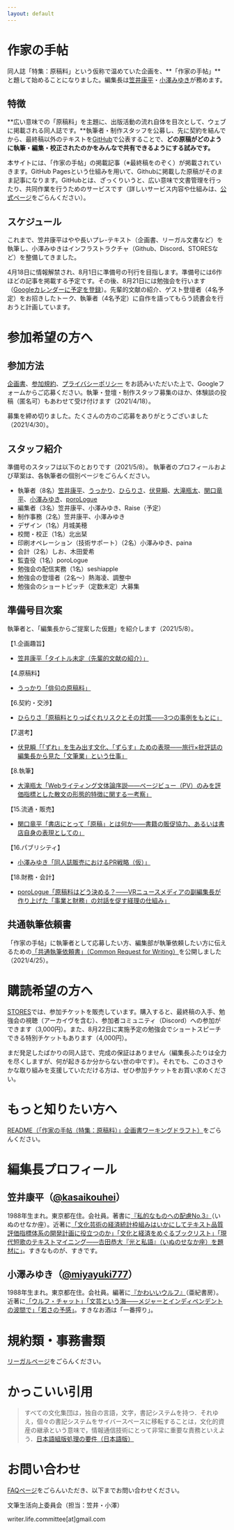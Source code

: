 ```yaml
---
layout: default
---
```


# 作家の手帖

同人誌「特集：原稿料」という仮称で温めていた企画を、**「作家の手帖」**と題して始めることになりました。編集長は[笠井康平](https://twitter.com/kasaikouhei)・[小澤みゆき](https://twitter.com/miyayuki777)が務めます。

## 特徴
**広い意味での「原稿料」を主題に、出版活動の流れ自体を目次として、ウェブに掲載される同人誌です。**執筆者・制作スタッフを公募し、先に契約を結んでから、最終稿以外のテキストを[GitHub](https://github.com/Writer-Life-Committee/authors-note)で公表することで、**どの原稿がどのように執筆・編集・校正されたのかをみんなで共有できるようにする試みです。**

本サイトには、「作家の手帖」の掲載記事（※最終稿をのぞく）が掲載されていきます。GitHub Pagesという仕組みを用いて、Githubに掲載した原稿がそのまま記事になります。GitHubとは、ざっくりいうと、広い意味で文書管理を行ったり、共同作業を行うためのサービスです（詳しいサービス内容や仕組みは、[公式ページ](https://github.co.jp/)をごらんください）。

## スケジュール
これまで、笠井康平はやや長いプレ-テキスト（企画書、リーガル文書など）を執筆し、小澤みゆきはインフラストラクチャ（Github、Discord、STORESなど）を整備してきました。

4月18日に情報解禁され、8月1日に準備号の刊行を目指します。準備号には6作ほどの記事を掲載する予定です。その後、8月21日には勉強会を行います（[Googleカレンダーに予定を登録](https://calendar.google.com/event?action=TEMPLATE&tmeid=N2gyYXNwZWxpdnNwZzEwOXNmdTVuZmRjajAgd3JpdGVyLmxpZmUuY29tbWl0dGVlQG0&tmsrc=writer.life.committee%40gmail.com)）。先輩的文献の紹介、ゲスト登壇者（4名予定）をお招きしたトーク、執筆者（4名予定）に自作を語ってもらう読書会を行おうと計画しています。

# 参加希望の方へ
## 参加方法
[企画書](https://github.com/Writer-Life-Committee/authors-note/blob/main/README.md)、[参加規約](https://drive.google.com/file/d/1sdMW6EdLK1p4aA9PHed0taeW_L3otoYH/view?usp=sharing)、[プライバシーポリシー](https://drive.google.com/file/d/1ZODNOIVU4Qmu_jOpr68ruonYXJYiKA05/view?usp=sharing)
をお読みいただいた上で、Googleフォームからご応募ください。執筆・登壇・制作スタッフ募集のほか、体験談の投稿（匿名可）もあわせて受け付けます（2021/4/18）。

募集を締め切りました。たくさんの方のご応募をありがとうございました（2021/4/30）。

## スタッフ紹介
準備号のスタッフは以下のとおりです（2021/5/8）。
執筆者のプロフィールおよび草案は、各執筆者の個別ページをごらんください。

- 執筆者（8名）[笠井康平](kasai.md)、[うっかり](ukkari.md)、[ひらりさ](hirarisa.md)、[伏見瞬](fushimi.md)、[大滝瓶太](ohtaki,md)、[関口竜平](sekiguchi.md)、[小澤みゆき](ozawa.md)、[poroLogue](polologue.md)
- 編集者（3名）笠井康平、小澤みゆき、Raise（予定）
- 制作事務（2名）笠井康平、小澤みゆき
- デザイン（1名）月城美穂
- 校閲・校正（1名）北出栞
- 印刷オペレーション（技術サポート）（2名）小澤みゆき、paina
- 会計（2名）しお、木田愛希
- 監査役（1名）poroLogue
- 勉強会の配信実務（1名）seshiapple
- 勉強会の登壇者（2名～）熱海凌、調整中
- 勉強会のショートピッチ（定数未定）大募集

## 準備号目次案
執筆者と、「編集長からご提案した仮題」を紹介します（2021/5/8）。

【1.企画趣旨】
- [笠井康平「タイトル未定（先輩的文献の紹介）」](kasai.md)

【4.原稿料】
- [うっかり「俳句の原稿料」](ukkari.md)

【6.契約・交渉】
- [ひらりさ「原稿料とりっぱぐれリスクとその対策――3つの事例をもとに」](hirarisa.md)

【7.選考】
- [伏見瞬「「ずれ」を生み出す文化、「ずらす」ための表現――旅行×批評誌の編集長から見た「文筆業」という仕事」](fushimi.md)

【8.執筆】
- [大滝瓶太「Webライティング文体論序説――ページビュー（PV）のみを評価指標とした散文の形態的特徴に関する一考察」](ohtaki.md)

【15.流通・販売】
- [関口竜平「書店にとって「原稿」とは何か――書籍の販促協力、あるいは書店自身の表現としての」](sekiguchi.md)

【16.パブリシティ】
- [小澤みゆき「同人誌販売におけるPR戦略（仮）」](ozawa.md)

【18.財務・会計】
- [poroLogue「原稿料はどう決める？――VRニュースメディアの副編集長が作り上げた「事業と財務」の対話を促す経理の仕組み」](polologue.md)

## 共通執筆依頼書
「作家の手帖」に執筆者として応募したい方、編集部が執筆依頼したい方に伝えるための[「共通執筆依頼書」（Common Request for Writing）](request.md)を公開しました（2021/4/25）。

# 購読希望の方へ
[STORES](https://authors-note.stores.jp/)では、参加チケットを販売しています。購入すると、最終稿の入手、勉強会の視聴（アーカイヴを含む）、参加者コミュニティ（Discord）への参加ができます（3,000円）。また、8月22日に実施予定の勉強会でショートスピーチできる特別チケットもあります（4,000円）。

まだ発足したばかりの同人誌で、完成の保証はありません（編集長ふたりは全力を尽くしますが、何が起きるか分からない世の中です）。それでも、このささやかな取り組みを支援していただける方は、ぜひ参加チケットをお買い求めください。

# もっと知りたい方へ
[README（「作家の手帖（特集：原稿料）」企画書ワーキングドラフト）](https://github.com/Writer-Life-Committee/authors-note/blob/main/README.md)をごらんください。

# 編集長プロフィール

## 笠井康平（[@kasaikouhei](https://twitter.com/kasaikouhei)）
1988年生まれ。東京都在住。会社員。著書に[『私的なものへの配慮No.3』](http://inunosenakaza.com/shitekinamono.html)（いぬのせなか座）。近著に[「文化芸術の経済統計枠組みはいかにしてテキスト品質評価指標体系の開発計画に役立つのか」「文化と経済をめぐるブックリスト」](http://www.bungaku.net/wasebun/magazine/wasebun2020win.html)[「現代短歌のテキストマイニング――𠮷田恭大『光と私語』（いぬのせなか座）を題材に」](https://note.com/inunosenakaza/m/m1301c2435627)。すきなものが、すきです。

## 小澤みゆき（[@miyayuki777](https://twitter.com/miyayuki777)）
1988年生まれ。東京都在住。会社員。編著に[『かわいいウルフ』](https://www.akishobo.com/book/detail.html?id=1004)（亜紀書房）。近著に[「ウルフ・チャット」](http://gunzo.kodansha.co.jp/55737/58875.html)[「文芸という海――メジャーとインディペンデントの波間で」](http://gunzo.kodansha.co.jp/55737/58811.html)[「若さの予感」](https://liondo.thebase.in/items/27827476)。すきなお酒は「一番搾り」。

# 規約類・事務書類
[リーガルページ](./regal.md)をごらんください。

# かっこいい引用
> すべての文化集団は，独自の言語，文字，書記システムを持つ．それゆえ，個々の書記システムをサイバースペースに移転することは，文化的資産の継承という意味で，情報通信技術にとって非常に重要な責務といえよう．[日本語組版処理の要件（日本語版）](https://www.w3.org/TR/jlreq/) 

# お問い合わせ
[FAQページ](./faq.md)をごらんいただき、以下までお問い合わせください。

文筆生活向上委員会（担当：笠井・小澤）

writer.life.committee[at]gmail.com
